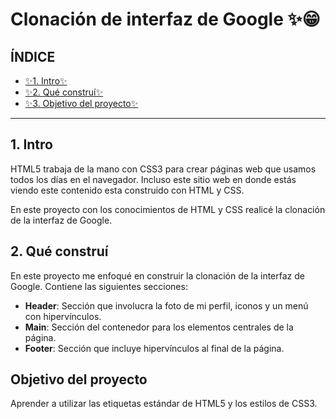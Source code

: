 # Clonación de interfaz de Google ✨😁

## ÍNDICE

* [✨1. Intro✨](https://github.com/anahilozano09/clondegoogle/blob/main/README.md#1-intro)
* [✨2. Qué construí✨](https://github.com/anahilozano09/clondegoogle/blob/main/README.md#2-qu%C3%A9-constru%C3%AD)
* [✨3. Objetivo del proyecto✨](#)

****

## 1. Intro
HTML5 trabaja de la mano con CSS3 para crear páginas web que usamos todos los días en el navegador. Incluso este sitio web en donde estás viendo este contenido esta construido con HTML y CSS.

En este proyecto con los conocimientos de HTML y CSS realicé la clonación de la interfaz de Google.

## 2. Qué construí
En este proyecto me enfoqué en construir la clonación de la interfaz de Google. Contiene las siguientes secciones:

* **Header**: Sección que involucra la foto de mi perfil, iconos y un menú con hipervínculos.
* **Main**: Sección del contenedor para los elementos centrales de la página.
* **Footer**: Sección que incluye hipervínculos al final de la página.

## Objetivo del proyecto
Aprender a utilizar las etiquetas estándar de HTML5 y los estilos de CSS3.
